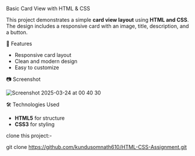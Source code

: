  Basic Card View with HTML & CSS

This project demonstrates a simple **card view layout** using **HTML and CSS**. The design includes a responsive card with an image, title, description, and a button.

 🚀 Features

- Responsive card layout  
- Clean and modern design  
- Easy to customize  

 📷 Screenshot

![Screenshot 2025-03-24 at 00 40 30](https://github.com/user-attachments/assets/70fbe4ca-48a9-450a-b167-aebd40bd50f1)




 🛠️ Technologies Used

- **HTML5** for structure  
- **CSS3** for styling  

clone this project:- 

git clone https://github.com/kundusomnath610/HTML-CSS-Assignment.git
